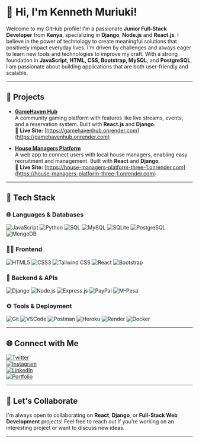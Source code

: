 # 👋 Hi, I'm Kenneth Muriuki!

Welcome to my GitHub profile! I'm a passionate **Junior Full-Stack Developer** from **Kenya**, specializing in **Django**, **Node.js** and **React.js**. I believe in the power of technology to create meaningful solutions that positively impact everyday lives. I'm driven by challenges and always eager to learn new tools and technologies to improve my craft. With a strong foundation in **JavaScript, HTML, CSS, Bootstrap, MySQL**, and **PostgreSQL**, I am passionate about building applications that are both user-friendly and scalable.

---

## 💼 Projects

- **[GameHaven Hub](https://github.com/kogimurio/GameHaven-Hub)**  
  A community gaming platform with features like live streams, events, and a reservation system. Built with **React.js** and **Django**.  
  🔗 **Live Site:** [https://gamehavenhub.onrender.com](https://gamehavenhub.onrender.com)

- **[House Managers Platform](https://github.com/kogimurio/House-Managers-Platform)**  
  A web app to connect users with local house managers, enabling easy recruitment and management. Built with **React** and **Django**.  
  🔗 **Live Site:** [https://house-managers-platform-three-1.onrender.com](https://house-managers-platform-three-1.onrender.com)


---
## 🚀 Tech Stack

### 🌐 Languages & Databases  
![JavaScript](https://img.shields.io/badge/-JavaScript-F7DF1E?style=for-the-badge&logo=javascript&logoColor=black)
![Python](https://img.shields.io/badge/-Python-3776AB?style=for-the-badge&logo=python&logoColor=white)
![SQL](https://img.shields.io/badge/-SQL-003B57?style=for-the-badge&logo=sqlite&logoColor=white)
![MySQL](https://img.shields.io/badge/-MySQL-4479A1?style=for-the-badge&logo=mysql&logoColor=white)
![SQLite](https://img.shields.io/badge/-SQLite-07405E?style=for-the-badge&logo=sqlite&logoColor=white)
![PostgreSQL](https://img.shields.io/badge/-PostgreSQL-336791?style=for-the-badge&logo=postgresql&logoColor=white)
![MongoDB](https://img.shields.io/badge/-MongoDB-47A248?style=for-the-badge&logo=mongodb&logoColor=white)

### 🧑‍💻 Frontend  
![HTML5](https://img.shields.io/badge/-HTML5-E34F26?style=for-the-badge&logo=html5&logoColor=white)
![CSS3](https://img.shields.io/badge/-CSS3-1572B6?style=for-the-badge&logo=css3&logoColor=white)
![Tailwind CSS](https://img.shields.io/badge/-TailwindCSS-38B2AC?style=for-the-badge&logo=tailwind-css&logoColor=white)
![React](https://img.shields.io/badge/-React-61DAFB?style=for-the-badge&logo=react&logoColor=black)
![Bootstrap](https://img.shields.io/badge/-Bootstrap-563D7C?style=for-the-badge&logo=bootstrap&logoColor=white)

### 🧠 Backend & APIs  
![Django](https://img.shields.io/badge/-Django-092E20?style=for-the-badge&logo=django&logoColor=white)
![Node.js](https://img.shields.io/badge/-Node.js-339933?style=for-the-badge&logo=node.js&logoColor=white)
![Express.js](https://img.shields.io/badge/-Express.js-000000?style=for-the-badge&logo=express&logoColor=white)
![PayPal](https://img.shields.io/badge/-PayPal-00457C?style=for-the-badge&logo=paypal&logoColor=white)
![M-Pesa](https://img.shields.io/badge/-Mpesa-48A742?style=for-the-badge&logo=mpesa&logoColor=white)

### ⚙️ Tools & Deployment  
![Git](https://img.shields.io/badge/-Git-F05032?style=for-the-badge&logo=git&logoColor=white)
![VSCode](https://img.shields.io/badge/-VSCode-007ACC?style=for-the-badge&logo=visual-studio-code&logoColor=white)
![Postman](https://img.shields.io/badge/-Postman-FF6C37?style=for-the-badge&logo=postman&logoColor=white)
![Heroku](https://img.shields.io/badge/-Heroku-430098?style=for-the-badge&logo=heroku&logoColor=white)
![Render](https://img.shields.io/badge/-Render-46E3B7?style=for-the-badge&logo=render&logoColor=black)
![Docker](https://img.shields.io/badge/-Docker-2496ED?style=for-the-badge&logo=docker&logoColor=white)



---

## 🌐 Connect with Me

[![Twitter](https://img.shields.io/badge/X-@Kmurio-blue)](https://x.com/Kmurio)  
[![Instagram](https://img.shields.io/badge/Instagram-itsme_murio-%23E4405F)](https://www.instagram.com/itsme_murio/?hl=en)  
[![LinkedIn](https://img.shields.io/badge/LinkedIn-Kenneth%20Muriuki-blue)](https://www.linkedin.com/in/kenneth-muriuki-b22ba6161)  
[![Portfolio](https://img.shields.io/badge/Portfolio-Visit-blue)](https://murioportfolio.onrender.com/)

---

## 🤝 Let's Collaborate

I'm always open to collaborating on **React**, **Django**, or **Full-Stack Web Development** projects! Feel free to reach out if you're working on an interesting project or want to discuss new ideas.

---
